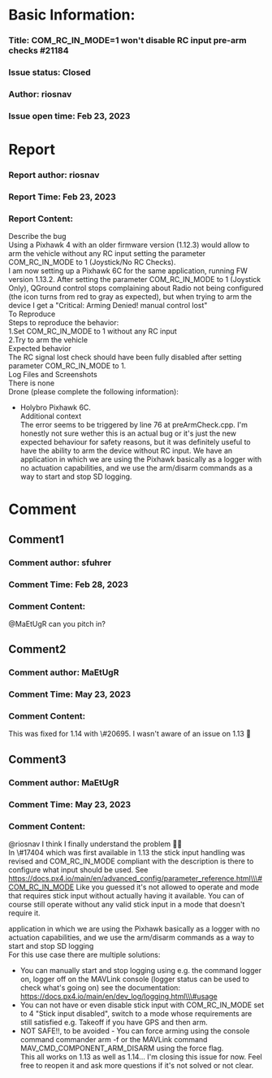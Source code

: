 # Basic Information:
### Title:  COM_RC_IN_MODE=1 won't disable RC input pre-arm checks #21184 
### Issue status: Closed
### Author: riosnav
### Issue open time: Feb 23, 2023
# Report
### Report author: riosnav
### Report Time: Feb 23, 2023
### Report Content:   
Describe the bug  
Using a Pixhawk 4 with an older firmware version (1.12.3) would allow to arm the vehicle without any RC input setting the parameter COM_RC_IN_MODE to 1 (Joystick/No RC Checks).  
I am now setting up a Pixhawk 6C for the same application, running FW version 1.13.2. After setting the parameter COM_RC_IN_MODE to 1 (Joystick Only), QGround control stops complaining about Radio not being configured (the icon turns from red to gray as expected), but when trying to arm the device I get a "Critical: Arming Denied! manual control lost"  
To Reproduce  
Steps to reproduce the behavior:  
1.Set COM_RC_IN_MODE to 1 without any RC input  
2.Try to arm the vehicle  
Expected behavior  
The RC signal lost check should have been fully disabled after setting parameter COM_RC_IN_MODE to 1.  
Log Files and Screenshots  
There is none  
Drone (please complete the following information):  
- Holybro Pixhawk 6C.  
Additional context  
The error seems to be triggered by line 76 at preArmCheck.cpp. I'm honestly not sure wether this is an actual bug or it's just the new expected behaviour for safety reasons, but it was definitely useful to have the ability to arm the device without RC input. We have an application in which we are using the Pixhawk basically as a logger with no actuation capabilities, and we use the arm/disarm commands as a way to start and stop SD logging.  

# Comment
## Comment1
### Comment author: sfuhrer
### Comment Time: Feb 28, 2023
### Comment Content:   
@MaEtUgR can you pitch in?  

## Comment2
### Comment author: MaEtUgR
### Comment Time: May 23, 2023
### Comment Content:   
This was fixed for 1.14 with \\\#20695. I wasn't aware of an issue on 1.13 👀  

## Comment3
### Comment author: MaEtUgR
### Comment Time: May 23, 2023
### Comment Content:   
@riosnav I think I finally understand the problem 🤦‍♂️  
In \\\#17404 which was first available in 1.13 the stick input handling was revised and COM_RC_IN_MODE compliant with the description is there to configure what input should be used. See https://docs.px4.io/main/en/advanced_config/parameter_reference.html\\\#COM_RC_IN_MODE Like you guessed it's not allowed to operate and mode that requires stick input without actually having it available. You can of course still operate without any valid stick input in a mode that doesn't require it.  
    
application in which we are using the Pixhawk basically as a logger with no actuation capabilities, and we use the arm/disarm commands as a way to start and stop SD logging    
For this use case there are multiple solutions:  
- You can manually start and stop logging using e.g. the command logger on, logger off on the MAVLink console (logger status can be used to check what's going on) see the documentation: https://docs.px4.io/main/en/dev_log/logging.html\\\#usage  
- You can not have or even disable stick input with COM_RC_IN_MODE set to 4 "Stick input disabled", switch to a mode whose requirements are still satisfied e.g. Takeoff if you have GPS and then arm.  
- NOT SAFE!!, to be avoided - You can force arming using the console command commander arm -f or the MAVLink command MAV_CMD_COMPONENT_ARM_DISARM using the force flag.  
This all works on 1.13 as well as 1.14... I'm closing this issue for now. Feel free to reopen it and ask more questions if it's not solved or not clear.  
